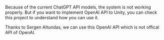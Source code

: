 Because of the current ChatGPT API models, the system is not working properly. 
But if you want to implement OpenAI API to Unity, you can check this project to understand how you can use it.

Thanks to Sergen Altundas, we can use this OpenAI API which is not offical API of OpenAI.
